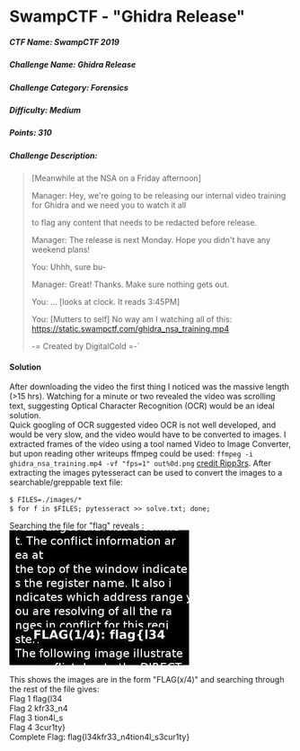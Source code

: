 SwampCTF - "Ghidra Release"
======
##### CTF Name: SwampCTF 2019
##### Challenge Name: Ghidra Release
##### Challenge Category: Forensics
##### Difficulty: Medium
##### Points: 310
##### Challenge Description: 

>[Meanwhile at the NSA on a Friday afternoon]
>
>Manager: Hey, we're going to be releasing our internal video training for Ghidra and we need you to watch it all
>
>to flag any content that needs to be redacted before release.
>
>Manager: The release is next Monday. Hope you didn't have any weekend plans!
>
>You: Uhhh, sure bu-
>
>Manager: Great! Thanks. Make sure nothing gets out.
>
>You: ... [looks at clock. It reads 3:45PM]
>
>You: [Mutters to self] No way am I watching all of this: https://static.swampctf.com/ghidra_nsa_training.mp4
>
>-= Created by DigitalCold =-`

#### Solution
After downloading the video the first thing I noticed was the massive length (>15 hrs).   Watching for a minute or two revealed the video was scrolling text, suggesting Optical Character Recognition (OCR) would be an ideal solution.  
Quick googling of OCR suggested video OCR is not well developed, and would be very slow, and the video would have to be converted to images.
I extracted frames of the video using a tool named Video to Image Converter, but upon reading other writeups ffmpeg could be used: `ffmpeg -i ghidra_nsa_training.mp4 -vf "fps=1" out%0d.png` [credit Ripp3rs](https://ctftime.org/writeup/14500).
After extracting the images pytesseract can be used to convert the images to a searchable/greppable text file:
```
$ FILES=./images/* 
$ for f in $FILES; pytesseract >> solve.txt; done;
```

Searching the file for "flag" reveals :   
![Ghidra Image 1](firstImage.jpg)

This shows the images are in the form "FLAG(x/4)" and searching through the rest of the file gives:  
Flag 1 flag{l34  
Flag 2 kfr33_n4  
Flag 3 tion4l_s  
Flag 4 3cur1ty}  
Complete Flag: flag{l34kfr33_n4tion4l_s3cur1ty}